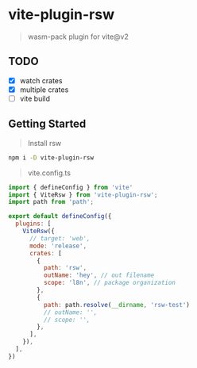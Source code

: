 # vite-plugin-rsw

> wasm-pack plugin for vite@v2

## TODO

- [x] watch crates
- [x] multiple crates
- [ ] vite build

## Getting Started

> Install rsw

```bash
npm i -D vite-plugin-rsw
```

> vite.config.ts

```js
import { defineConfig } from 'vite'
import { ViteRsw } from 'vite-plugin-rsw';
import path from 'path';

export default defineConfig({
  plugins: [
    ViteRsw({
      // target: 'web',
      mode: 'release',
      crates: [
        {
          path: 'rsw',
          outName: 'hey', // out filename
          scope: 'l8n', // package organization
        },
        {
          path: path.resolve(__dirname, 'rsw-test')
          // outName: '',
          // scope: '',
        },
      ],
    }),
  ],
})
```
